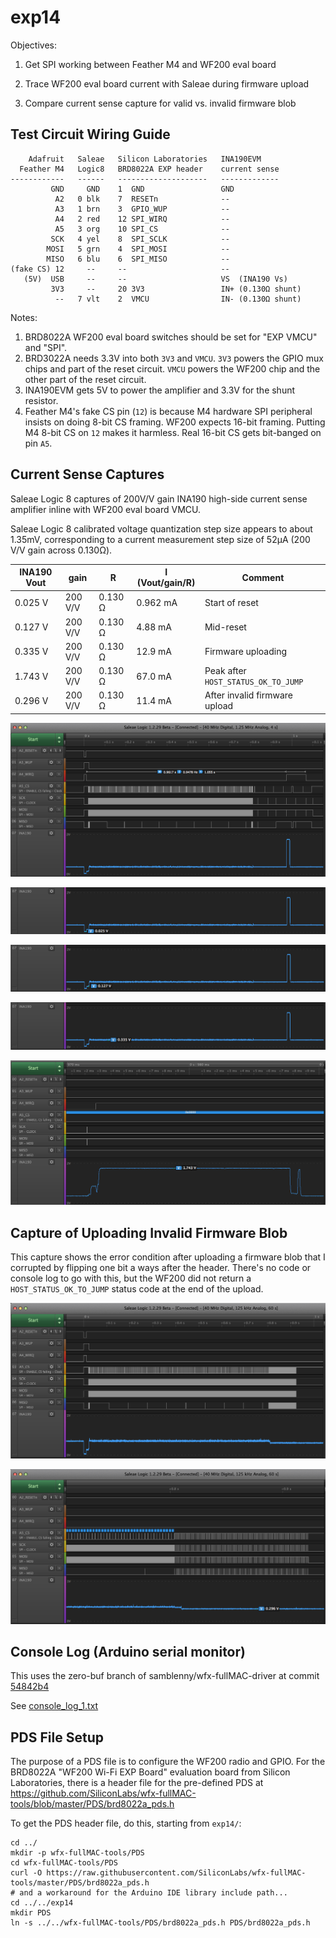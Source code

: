 # exp14

Objectives:

1. Get SPI working between Feather M4 and WF200 eval board

2. Trace WF200 eval board current with Saleae during firmware upload

3. Compare current sense capture for valid vs. invalid firmware blob


## Test Circuit Wiring Guide

```
    Adafruit   Saleae   Silicon Laboratories   INA190EVM
  Feather M4   Logic8   BRD8022A EXP header    current sense
------------   ------   --------------------   -------------
         GND     GND    1  GND                 GND
          A2   0 blk    7  RESETn              --
          A3   1 brn    3  GPIO_WUP            --
          A4   2 red    12 SPI_WIRQ            --
          A5   3 org    10 SPI_CS              --
         SCK   4 yel    8  SPI_SCLK            --
        MOSI   5 grn    4  SPI_MOSI            --
        MISO   6 blu    6  SPI_MISO            --
(fake CS) 12     --     --                     --
   (5V)  USB     --     --                     VS  (INA190 Vs)
         3V3     --     20 3V3                 IN+ (0.130Ω shunt)
          --   7 vlt    2  VMCU                IN- (0.130Ω shunt)
```

Notes:
1. BRD8022A WF200 eval board switches should be set for "EXP VMCU" and "SPI".
2. BRD3022A needs 3.3V into both `3V3` and `VMCU`. `3V3` powers the GPIO mux
   chips and part of the reset circuit. `VMCU` powers the WF200 chip and the
   other part of the reset circuit.
3. INA190EVM gets 5V to power the amplifier and 3.3V for the shunt resistor.
4. Feather M4's fake CS pin (`12`) is because M4 hardware SPI peripheral insists
   on doing 8-bit CS framing. WF200 expects 16-bit framing. Putting M4 8-bit CS
   on `12` makes it harmless. Real 16-bit CS gets bit-banged on pin `A5`.


## Current Sense Captures

Saleae Logic 8 captures of 200V/V gain INA190 high-side current sense amplifier
inline with WF200 eval board VMCU.

Saleae Logic 8 calibrated voltage quantization step size appears to about
1.35mV, corresponding to a current measurement step size of 52µA (200 V/V gain
across 0.130Ω).

| INA190 Vout | gain    | R       | I (Vout/gain/R) | Comment                             |
|-------------|---------|---------|-----------------|-------------------------------------|
| 0.025 V     | 200 V/V | 0.130 Ω |  0.962 mA       | Start of reset                      |
| 0.127 V     | 200 V/V | 0.130 Ω |  4.88  mA       | Mid-reset                           |
| 0.335 V     | 200 V/V | 0.130 Ω | 12.9   mA       | Firmware uploading                  |
| 1.743 V     | 200 V/V | 0.130 Ω | 67.0   mA       | Peak after `HOST_STATUS_OK_TO_JUMP` |
| 0.296 V     | 200 V/V | 0.130 Ω | 11.4   mA       | After invalid firmware upload       |


![capture_fw_load_wide.png](capture_fw_load_wide.png)

![capture_reset_25mV.png](capture_reset_25mV.png)

![capture_reset_127mV.png](capture_reset_127mV.png)

![capture_fw_load_335mV.png](capture_fw_load_335mV.png)

![capture_boot_peak_1743mV.png](capture_boot_peak_1743mV.png)


## Capture of Uploading Invalid Firmware Blob

This capture shows the error condition after uploading a firmware blob that I
corrupted by flipping one bit a ways after the header. There's no code or
console log to go with this, but the WF200 did not return a
`HOST_STATUS_OK_TO_JUMP` status code at the end of the upload.

![capture_bad_firmware_wide.png](capture_bad_firmware_wide.png)

![capture_bad_firmware_tail.png](capture_bad_firmware_tail.png)


## Console Log (Arduino serial monitor)

This uses the zero-buf branch of samblenny/wfx-fullMAC-driver at commit
[54842b4](https://github.com/samblenny/wfx-fullMAC-driver/commit/54842b4931d10a7119db337ba30ed2ff5dd6d959)

See [console_log_1.txt](console_log_1.txt)


## PDS File Setup

The purpose of a PDS file is to configure the WF200 radio and GPIO. For the
BRD8022A "WF200 Wi-Fi EXP Board" evaluation board from Silicon Laboratories,
there is a header file for the pre-defined PDS at
https://github.com/SiliconLabs/wfx-fullMAC-tools/blob/master/PDS/brd8022a_pds.h

To get the PDS header file, do this, starting from `exp14/`:
```
cd ../
mkdir -p wfx-fullMAC-tools/PDS
cd wfx-fullMAC-tools/PDS
curl -O https://raw.githubusercontent.com/SiliconLabs/wfx-fullMAC-tools/master/PDS/brd8022a_pds.h
# and a workaround for the Arduino IDE library include path...
cd ../../exp14
mkdir PDS
ln -s ../../wfx-fullMAC-tools/PDS/brd8022a_pds.h PDS/brd8022a_pds.h
```
